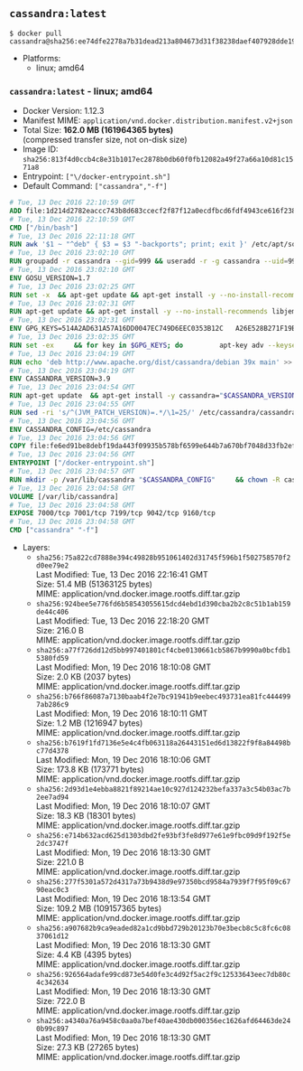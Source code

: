 ## `cassandra:latest`

```console
$ docker pull cassandra@sha256:ee74dfe2278a7b31dead213a804673d31f38238daef407928dde19e018ef5752
```

-	Platforms:
	-	linux; amd64

### `cassandra:latest` - linux; amd64

-	Docker Version: 1.12.3
-	Manifest MIME: `application/vnd.docker.distribution.manifest.v2+json`
-	Total Size: **162.0 MB (161964365 bytes)**  
	(compressed transfer size, not on-disk size)
-	Image ID: `sha256:813f4d0ccb4c8e31b1017ec2878b0db60f0fb12082a49f27a66a10d81c1571a8`
-	Entrypoint: `["\/docker-entrypoint.sh"]`
-	Default Command: `["cassandra","-f"]`

```dockerfile
# Tue, 13 Dec 2016 22:10:59 GMT
ADD file:1d214d2782eaccc743b8d683ccecf2f87f12a0ecdfbcd6fdf4943ce616f23870 in / 
# Tue, 13 Dec 2016 22:10:59 GMT
CMD ["/bin/bash"]
# Tue, 13 Dec 2016 22:11:18 GMT
RUN awk '$1 ~ "^deb" { $3 = $3 "-backports"; print; exit }' /etc/apt/sources.list > /etc/apt/sources.list.d/backports.list
# Tue, 13 Dec 2016 23:02:10 GMT
RUN groupadd -r cassandra --gid=999 && useradd -r -g cassandra --uid=999 cassandra
# Tue, 13 Dec 2016 23:02:10 GMT
ENV GOSU_VERSION=1.7
# Tue, 13 Dec 2016 23:02:25 GMT
RUN set -x 	&& apt-get update && apt-get install -y --no-install-recommends ca-certificates wget && rm -rf /var/lib/apt/lists/* 	&& wget -O /usr/local/bin/gosu "https://github.com/tianon/gosu/releases/download/$GOSU_VERSION/gosu-$(dpkg --print-architecture)" 	&& wget -O /usr/local/bin/gosu.asc "https://github.com/tianon/gosu/releases/download/$GOSU_VERSION/gosu-$(dpkg --print-architecture).asc" 	&& export GNUPGHOME="$(mktemp -d)" 	&& gpg --keyserver ha.pool.sks-keyservers.net --recv-keys B42F6819007F00F88E364FD4036A9C25BF357DD4 	&& gpg --batch --verify /usr/local/bin/gosu.asc /usr/local/bin/gosu 	&& rm -r "$GNUPGHOME" /usr/local/bin/gosu.asc 	&& chmod +x /usr/local/bin/gosu 	&& gosu nobody true 	&& apt-get purge -y --auto-remove ca-certificates wget
# Tue, 13 Dec 2016 23:02:31 GMT
RUN apt-get update && apt-get install -y --no-install-recommends libjemalloc1 && rm -rf /var/lib/apt/lists/*
# Tue, 13 Dec 2016 23:02:31 GMT
ENV GPG_KEYS=514A2AD631A57A16DD0047EC749D6EEC0353B12C 	A26E528B271F19B9E5D8E19EA278B781FE4B2BDA
# Tue, 13 Dec 2016 23:02:35 GMT
RUN set -ex 	&& for key in $GPG_KEYS; do 		apt-key adv --keyserver ha.pool.sks-keyservers.net --recv-keys "$key"; 	done
# Tue, 13 Dec 2016 23:04:19 GMT
RUN echo 'deb http://www.apache.org/dist/cassandra/debian 39x main' >> /etc/apt/sources.list.d/cassandra.list
# Tue, 13 Dec 2016 23:04:19 GMT
ENV CASSANDRA_VERSION=3.9
# Tue, 13 Dec 2016 23:04:54 GMT
RUN apt-get update 	&& apt-get install -y cassandra="$CASSANDRA_VERSION" 	&& rm -rf /var/lib/apt/lists/*
# Tue, 13 Dec 2016 23:04:55 GMT
RUN sed -ri 's/^(JVM_PATCH_VERSION)=.*/\1=25/' /etc/cassandra/cassandra-env.sh
# Tue, 13 Dec 2016 23:04:56 GMT
ENV CASSANDRA_CONFIG=/etc/cassandra
# Tue, 13 Dec 2016 23:04:56 GMT
COPY file:fe6ed91be8debf19da443f09935b578bf6599e644b7a670bf7048d33fb2efa9e in /docker-entrypoint.sh 
# Tue, 13 Dec 2016 23:04:56 GMT
ENTRYPOINT ["/docker-entrypoint.sh"]
# Tue, 13 Dec 2016 23:04:57 GMT
RUN mkdir -p /var/lib/cassandra "$CASSANDRA_CONFIG" 	&& chown -R cassandra:cassandra /var/lib/cassandra "$CASSANDRA_CONFIG" 	&& chmod 777 /var/lib/cassandra "$CASSANDRA_CONFIG"
# Tue, 13 Dec 2016 23:04:58 GMT
VOLUME [/var/lib/cassandra]
# Tue, 13 Dec 2016 23:04:58 GMT
EXPOSE 7000/tcp 7001/tcp 7199/tcp 9042/tcp 9160/tcp
# Tue, 13 Dec 2016 23:04:58 GMT
CMD ["cassandra" "-f"]
```

-	Layers:
	-	`sha256:75a822cd7888e394c49828b951061402d31745f596b1f502758570f2d0ee79e2`  
		Last Modified: Tue, 13 Dec 2016 22:16:41 GMT  
		Size: 51.4 MB (51363125 bytes)  
		MIME: application/vnd.docker.image.rootfs.diff.tar.gzip
	-	`sha256:924bee5e776fd6b58543055615dcd4ebd1d390cba2b2c8c51b1ab159de44c406`  
		Last Modified: Tue, 13 Dec 2016 22:18:20 GMT  
		Size: 216.0 B  
		MIME: application/vnd.docker.image.rootfs.diff.tar.gzip
	-	`sha256:a77f726dd12d5bb997401801cf4cbe0130661cb5867b9990a0bcfdb15380fd59`  
		Last Modified: Mon, 19 Dec 2016 18:10:08 GMT  
		Size: 2.0 KB (2037 bytes)  
		MIME: application/vnd.docker.image.rootfs.diff.tar.gzip
	-	`sha256:b766f86087a7130baab4f2e7bc91941b9eebec493731ea81fc4444997ab286c9`  
		Last Modified: Mon, 19 Dec 2016 18:10:11 GMT  
		Size: 1.2 MB (1216947 bytes)  
		MIME: application/vnd.docker.image.rootfs.diff.tar.gzip
	-	`sha256:b7619f1fd7136e5e4c4fb063118a26443151ed6d13822f9f8a84498bc77d4378`  
		Last Modified: Mon, 19 Dec 2016 18:10:06 GMT  
		Size: 173.8 KB (173771 bytes)  
		MIME: application/vnd.docker.image.rootfs.diff.tar.gzip
	-	`sha256:2d93d1e4ebba8821f89214ae10c927d124232befa337a3c54b03ac7b2ee7ad94`  
		Last Modified: Mon, 19 Dec 2016 18:10:07 GMT  
		Size: 18.3 KB (18301 bytes)  
		MIME: application/vnd.docker.image.rootfs.diff.tar.gzip
	-	`sha256:e714b632acd625d1303dbd2fe93bf3fe8d977e61e9fbc09d9f192f5e2dc3747f`  
		Last Modified: Mon, 19 Dec 2016 18:13:30 GMT  
		Size: 221.0 B  
		MIME: application/vnd.docker.image.rootfs.diff.tar.gzip
	-	`sha256:277f5301a572d4317a73b9438d9e97350bcd9584a7939f7f95f09c6790eac0c3`  
		Last Modified: Mon, 19 Dec 2016 18:13:54 GMT  
		Size: 109.2 MB (109157365 bytes)  
		MIME: application/vnd.docker.image.rootfs.diff.tar.gzip
	-	`sha256:a907682b9ca9eaded82a1cd9bbd729b20123b70e3becb8c5c8fc6c0837061d12`  
		Last Modified: Mon, 19 Dec 2016 18:13:30 GMT  
		Size: 4.4 KB (4395 bytes)  
		MIME: application/vnd.docker.image.rootfs.diff.tar.gzip
	-	`sha256:926564adafe99cd873e54d0fe3c4d92f5ac2f9c12533643eec7db80c4c342634`  
		Last Modified: Mon, 19 Dec 2016 18:13:30 GMT  
		Size: 722.0 B  
		MIME: application/vnd.docker.image.rootfs.diff.tar.gzip
	-	`sha256:a4340a76a9458c0aa0a7bef40ae430db000356ec1626afd64463de240b99c897`  
		Last Modified: Mon, 19 Dec 2016 18:13:30 GMT  
		Size: 27.3 KB (27265 bytes)  
		MIME: application/vnd.docker.image.rootfs.diff.tar.gzip
